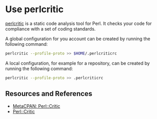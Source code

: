 # Use perlcritic

[perlcritic](https://metacpan.org/pod/Perl::Critic) is a static code analysis tool for Perl. It checks your code for compliance with a set of coding standards.

A global configuration for you account can be created by running the following command:

```bash
perlcritic --profile-proto >> $HOME/.perlcriticrc
```

A local configuration, for example for a repository, can be created by running the following command:

```bash
perlcritic --profile-proto >> .perlcriticrc
```

## Resources and References

- [MetaCPAN: Perl::Critic](https://metacpan.org/pod/Perl::Critic)
- [Perl::Critic](https://perlcritic.com/)
